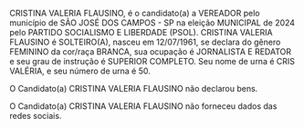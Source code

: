 CRISTINA VALERIA FLAUSINO, é o candidato(a) a VEREADOR pelo município de SÃO JOSÉ DOS CAMPOS - SP na eleição MUNICIPAL de 2024 pelo PARTIDO SOCIALISMO E LIBERDADE (PSOL). CRISTINA VALERIA FLAUSINO é SOLTEIRO(A), nasceu em 12/07/1961, se declara do gênero FEMININO da cor/raça BRANCA, sua ocupação é JORNALISTA E REDATOR e seu grau de instrução é SUPERIOR COMPLETO. Seu nome de urna é CRIS VALÉRIA, e seu número de urna é 50.

O Candidato(a) CRISTINA VALERIA FLAUSINO não declarou bens.


O Candidato(a) CRISTINA VALERIA FLAUSINO não forneceu dados das redes sociais.